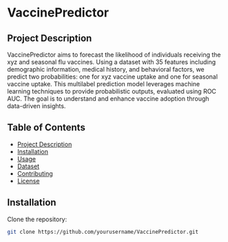 # VaccinePredictor

## Project Description
VaccinePredictor aims to forecast the likelihood of individuals receiving the xyz and seasonal flu vaccines. Using a dataset with 35 features including demographic information, medical history, and behavioral factors, we predict two probabilities: one for xyz vaccine uptake and one for seasonal vaccine uptake. This multilabel prediction model leverages machine learning techniques to provide probabilistic outputs, evaluated using ROC AUC. The goal is to understand and enhance vaccine adoption through data-driven insights.

## Table of Contents
- [Project Description](#project-description)
- [Installation](#installation)
- [Usage](#usage)
- [Dataset](#dataset)
- [Contributing](#contributing)
- [License](#license)

## Installation
Clone the repository:
```bash
git clone https://github.com/yourusername/VaccinePredictor.git
